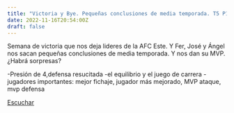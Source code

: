 ```yaml
---
title: "Victoria y Bye. Pequeñas conclusiones de media temporada. T5 P13"
date: 2022-11-16T20:54:00Z
draft: false
---
```


Semana de victoria que nos deja lideres de la AFC Este. Y Fer, José y Ángel nos sacan pequeñas conclusiones de media temporada. Y nos dan su MVP. ¿Habrá sorpresas?

-Presión de 4,defensa resucitada
-el equilibrio y el juego de carrera
-jugadores importantes: mejor fichaje, jugador más mejorado, MVP ataque, mvp defensa

[Escuchar](https://www.ivoox.com/victoria-bye-pequenas-conclusiones-media-temporada-audios-mp3_rf_96519690_1.html)
